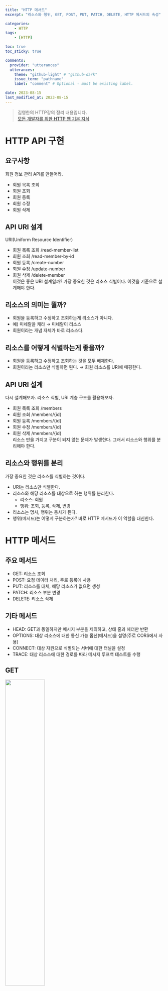 ```yaml
---
title: "HTTP 메서드"
excerpt: "리소스와 행위, GET, POST, PUT, PATCH, DELETE, HTTP 메서드의 속성"

categories:
    - HTTP
tags:
    - [HTTP]

toc: true
toc_sticky: true

comments:
  provider: "utterances"
  utterances:
    theme: "github-light" # "github-dark"
    issue_term: "pathname"
    label: "comment" # Optional - must be existing label.

date: 2023-08-15
last_modified_at: 2023-08-15
---
```

> 김영한의 HTTP강의 정리 내용입니다.  
<a href="https://www.inflearn.com/course/http-%EC%9B%B9-%EB%84%A4%ED%8A%B8%EC%9B%8C%ED%81%AC">모든 개발자를 위한 HTTP 웹 기본 지식</a>

# HTTP API 구현
## 요구사항
회원 정보 관리 API를 만들어라.  
- 회원 목록 조회  
- 회원 조회  
- 회원 등록  
- 회원 수정  
- 회원 삭제  

## API URI 설계
URI(Uniform Resource Identifier)  
- 회원 목록 조회 /read-member-list  
- 회원 조회 /read-member-by-id  
- 회원 등록 /create-number  
- 회원 수정 /update-number  
- 회원 삭제 /delete-member  
이것은 좋은 URI 설계일까? 가장 중요한 것은 리소스 식별이다. 이것을 기준으로 설계해야 한다.  

## 리소스의 의미는 뭘까?
- 회원을 등록하고 수정하고 조회하는게 리소스가 아니다.  
- 예) 미네랄을 캐라 → 미네랄이 리소스  
- 회원이라는 개념 자체가 바로 리소스다.  

## 리소스를 어떻게 식별하는게 좋을까?
- 회원을 등록하고 수정하고 조회하는 것을 모두 배제한다.  
- 회원이라는 리소스만 식별하면 된다. → 회원 리소스를 URI에 매핑한다.  

## API URI 설계
다시 설계해보자. 리소스 식별, URI 계층 구조를 활용해보자.  
- 회원 목록 조회 /members  
- 회원 조회 /members/{id}  
- 회원 등록 /members/{id}  
- 회원 수정 /members/{id}  
- 회원 삭제 /members/{id}  
리소스 만을 가지고 구분이 되지 않는 문제가 발생한다. 그래서 리소스와 행위를 분리해야 한다.  

## 리소스와 행위를 분리
가장 중요한 것은 리소스를 식별하는 것이다.  
- URI는 리소스만 식별한다.  
- 리소스와 해당 리소스를 대상으로 하는 행위를 분리한다.  
    - 리소스: 회원  
    - 행위: 조회, 등록, 삭제, 변경  
- 리소스는 명사, 행위는 동사가 된다.  
- 행위(메서드)는 어떻게 구분하는가? 바로 HTTP 메서드가 이 역할을 대신한다.  

# HTTP 메서드
## 주요 메서드
- GET: 리소스 조회  
- POST: 요청 데이터 처리, 주로 등록에 사용  
- PUT: 리소스를 대체, 해당 리소스가 없으면 생성  
- PATCH: 리소스 부분 변경  
- DELETE: 리소스 삭제  

## 기타 메서드
- HEAD: GET과 동일하지만 메시지 부분을 제외하고, 상태 줄과 헤더만 반환  
- OPTIONS: 대상 리소스에 대한 통신 가능 옵션(메서드)을 설명(주로 CORS에서 사용)  
- CONNECT: 대상 자원으로 식별되는 서버에 대한 터널을 설정  
- TRACE: 대상 리소스에 대한 경로를 따라 메시지 루프백 테스트를 수행  

## GET
<img src="/assets/images/http/b1.png" width="50%">

- 리소스를 조회한다.  
- 서버에 전달하고 싶은 데이터는 query(쿼리 파라미터, 쿼리 스트링)를 통해서 전달한다.  
- 메시지 바디를 사용해서 데이터를 전달할 순 있지만, 지원하지 않는 곳이 많아서 권장하지 않는다.  

## POST
<img src="/assets/images/http/b2.png" width="50%">

- 요청 데이터를 처리한다.  
- **메시지 바디를 통해 서버로 요청 데이터를 전달한다**.  
- 서버는 요청 데이터를 **처리한다**.  
    - 메시지 바디를 통해 들어온 데이터를 처리하는 모든 기능을 수행한다.  
- 주로 전달된 데이터로 신규 리소스 등록, 프로세스 처리에 사용한다.  

### 요청 데이터를 어떻게 처리한다는 뜻일까? 예시
- 스펙: POST 메서드는 **대상 리소스가 리소스의 고유한 의미 체계에 따라 요청에 포함 된 표현을 처리하도록 요청**한다.  
- POST는 예를 들어 다음과 같은 기능에 사용된다.  
    - HTML 양식에 입력 된 필드와 같은 데이터 블록을 데이터 처리 프로세스에 제공한다.  
        - 예시) HTML FORM에 입력한 정보로 회원 가입, 주문 등에서 사용한다.  
    - 게시판, 뉴스 그룹, 메일링 리스트, 블로그 또는 유사한 기사 그룹에 메시지를 게시한다.  
        - 예시) 게시판 글쓰기, 댓글 달기  
    - 서버가 아직 식별하지 않은 새 리소스를 생성한다.  
        - 예시) 신규 주문 생성  
    - 기존 자원에 데이터를 추가한다.  
        - 예시) 한 문서 끝에 내용 추가하기.  
- **정리: 이 리소스 URI에 POST요청이 오면 요청 데이터를 어떻게 처리할지 리소스마다 따로 정해야 한다. → 정해진 것이 없다.**  

### 정리
1. 새 리소스 생성(등록)  
    - 서버가 아직 식별하지 않은 새 리소스를 생성한다.  
2. 요청 데이터 처리  
    - 단순히 데이터를 생성하거나, 변경하는 것을 넘어서 프로세스를 처리해야 하는 경우.  
        - 예시) 주문에서 결제완료 → 배달시작 → 배달완료 처럼 단순히 값 변경을 넘어 프로세스의 상태가 변경되는 경우.  
    - POST의 결과로 새로운 리소스가 생성되지 않을 수도 있다.  
        - “미네랄을 캐라”에서 행위인 “캐라”를 분리하는 것이 이상적 이지만 항상 그럴 수는 없다. 최대한 리소스로 URI를 설계하되 어쩔 수 없을 때는 컨트롤 URI로 설계한다. 컨트롤 URI란 동사의 URI를 말한다.  
        - 예시) POST /orders/{orderId}/start-delivery (컨트롤 URI)  
3. 다른 메서드로 처리하기 애매한 경우  
    - 예시) JSON으로 조회 데이터를 넘겨야 하는데, GET 메서드를 사용하기 어려운 경우.  
    GET 메서드에서 메시지 바디로 데이터를 전달할 순 있지만 지원하지 않는 서버들이 많다. 보통 GET에서 메시지 바디를 잘 허용하지 않는다. 이럴 땐 조회지만 POST를 써야한다.
    - 애매하면 POST  
    POST는 모든 것을 할 수 있다. 하지만 조회할 땐 GET을 쓰는 것이 유리하다. 서버끼리 GET으로 왔을 때 캐싱을 하겠다는 약속을 했을 때 POST로 오면 어렵게 된다.  

## PUT
<img src="/assets/images/http/b3.png" width="50%">

- 리소스를 대체한다.  
    - 리소스가 있으면 대체한다.  
    - 리소스가 없으면 생성한다.  
    - 다른 말로 덮어버린다(삭제하고 새로 생성한다)는 말이다.  
- 중요! 클라이언트가 리소스를 식별한다.  
    - 클라이언트가 리소스 전체 위치를 알고 URI를 지정하는 것이다.  
    - POST와 차이점  
        POST는 /members 에다가 보내면 100번에 만들어질지 200번에 만들어질지 모르지만 PUT은 /members/100 이렇게 100번에다가 집어넣겠다고 정확하게 지정한다. 그래서 PUT은 클라이언트가 리소스를 식별한다.(리소스를 알고있다.)  
- 주의: 리소스를 완전히 대체한다.  
    리소스를 수정하기 어렵다. 기존의 리소스를 완전히 삭제하고 새로운 리소스를 생성하는 것이다. PUT은 리소스를 수정하는 것이 아니라 완전히 갈아 치우는 것이다. 수정을 하고 싶다면 PATCH를 사용한다.  

## PATCH
<img src="/assets/images/http/b4.png" width="50%">

리소스를 부분 변경한다. 혹시 PATCH가 지원이 안되는 서버가 있다면 POST를 사용하면 된다.  

## DELETE
<img src="/assets/images/http/b5.png" width="50%">

리소스를 제거한다.  

# HTTP 메서드의 속성
<img src="/assets/images/http/methodA.png" width="70%">

GET같은 경우에 요청에 Body를 넣을 순 있지만 사용하지 않는 것이 좋다.  

## 안전(Safe)
- 호출해도 리소스를 변경하지 않는다.  
- GET은 조회만 하니 안전하다. POST, DELETE, PUT, PATCH… 이렇게 호출했을 때 변경이 일어나면 안전하지 않다.  
- Q: 만약 계속 호출해서 로그 같은 것이 쌓여서 장애가 발생한다면?  
    A: 안전은 해당 리소스만 고려한다. 그런 부분까지 고려하지 않는다.  
    
## 멱등(Idempotent)
- f(f(x)) = f(x)  
- 한 번 호출하든 두 번 호출하든 백 번 호출하든 결과가 똑같다.  
- 멱등 메서드  
    - GET: 한 번 조회하든, 두 번 조회하든 같은 결과가 조회된다.  
    - PUT: 결과를 대체한다. 따라서 같은 요청을 여러번 해도 최종 결과는 같다.  
    - DELETE: 결과를 삭제한다. 같은 요청을 여러번 해도 삭제된 결과는 똑같다.  
    - POST: **멱등이 아니다**. 두 번 호출하면 같은 결제가 중복해서 발생할 수 있다.  
- 활용  
    - 자동 복구 메커니즘  
    - 서버가 TIMEOUT 등으로 정상 응답을 못주었을 때, 클라이언트가 같은 요청을 다시 해도 되는가? 판단 근거  
    DELETE를 호출하고 서버에서 응답이 없어 잘됐는지 안됐는지 알 수 없을 때 클라이언트가 자동으로 다시 DELETE를 재시도해도 멱등하기 때문에 상관없다. 그래서 자동 복구 메커니즘에 사용할 수 있다.  
- Q: 재요청 중간에 다른 곳에서 리소스를 변경해 버린다면?  
    - 사용자1: GET → username:A, age:20  
    - 사용자2: PUT → username:A, age:30  
    - 사용자3: GET → username:A, age:30  
    → 사용자2의 영향으로 바뀐 데이터가 조회된다.  
    A: 멱등은 외부 요인으로 중간에 리소스가 변경되는 것 까지는 고려하지 않는다.  
    
## 캐시가능(Cacheable)
- 응답 결과 리소스를 캐시해서 사용해도 되는가?  
- GET, HEAD, POST, PATCH 캐시가능  
- 실제로는 GET, HEAD 정도만 캐시로 사용  
    - POST, PATCH는 본문 내용까지 캐시 키로 고려해야 하는데, 구현이 쉽지 않다.  
    - GET은 URL만 키로 잡고 캐시를 하면 돼서 간단하다.  


